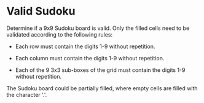 # Valid Sudoku

Determine if a 9x9 Sudoku board is valid. Only the filled cells need
to be validated according to the following rules:

* Each row must contain the digits 1-9 without repetition.

* Each column must contain the digits 1-9 without repetition.

* Each of the 9 3x3 sub-boxes of the grid must contain the digits 1-9
  without repetition.

The Sudoku board could be partially filled, where empty cells are
filled with the character '.'.